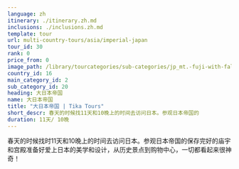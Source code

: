 ```yaml
---
language: zh
itinerary: ./itinerary.zh.md
inclusions: ./inclusions.zh.md
template: tour
url: multi-country-tours/asia/imperial-japan
tour_id: 30
rank: 0
price_from: 0
image_path: /library/tourcategories/sub-categories/jp_mt.-fuji-with-fall-colors-in-japan.400.600.jpg
country_id: 16
main_category_id: 2
sub_category_id: 20
heading: 大日本帝国
name: 大日本帝国
title: "大日本帝国 | Tika Tours"
short_descr: 春天的时候找11天和10晚上的时间去访问日本。参观日本帝国的
duration: 11天/ 10晚
---
```


春天的时候找时11天和10晚上的时间去访问日本。参观日本帝国的保存完好的庙宇和宫殿准备好爱上日本的美学和设计，从历史景点到购物中心，一切都看起来很神奇！
